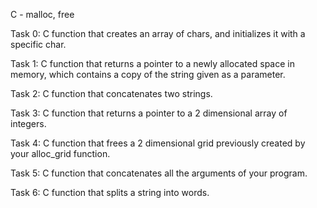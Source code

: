 C - malloc, free

Task 0: C function that creates an array of chars, and initializes it with a specific char.

Task 1: C function that returns a pointer to a newly allocated space in memory, which contains a copy of the string given as a parameter.

Task 2: C function that concatenates two strings.

Task 3: C function that returns a pointer to a 2 dimensional array of integers.

Task 4: C function that frees a 2 dimensional grid previously created by your alloc_grid function.

Task 5: C function that concatenates all the arguments of your program.

Task 6: C function that splits a string into words.
